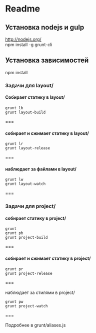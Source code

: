 # Readme

## Установка nodejs и gulp
http://nodejs.org/  
npm install -g grunt-cli

## Установка зависимостей
npm install

### Задачи для layout/
#### Собирает статику в layout/
```
grunt lb
grunt layout-build
```
===

#### собирает и сжимает статику в layout/
```
grunt lr
grunt layout-release
```
===

#### наблюдает за файлами в layout/
```
grunt lw
grunt layout-watch
```
===

### Задачи для project/
#### собирает статику в project/
```
grunt
grunt pb
grunt project-build
```
===

#### собирает и сжимает статику в project/
```
grunt pr
grunt project-release
```
===

наблюдает за стилями в project/
```
grunt pw
grunt project-watch
```
===

Подробнее в grunt/aliases.js